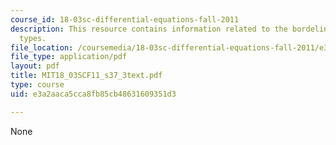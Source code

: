 ```yaml
---
course_id: 18-03sc-differential-equations-fall-2011
description: This resource contains information related to the bordeline geometric
  types.
file_location: /coursemedia/18-03sc-differential-equations-fall-2011/e3a2aaca5cca8fb85cb48631609351d3_MIT18_03SCF11_s37_3text.pdf
file_type: application/pdf
layout: pdf
title: MIT18_03SCF11_s37_3text.pdf
type: course
uid: e3a2aaca5cca8fb85cb48631609351d3

---
```

None